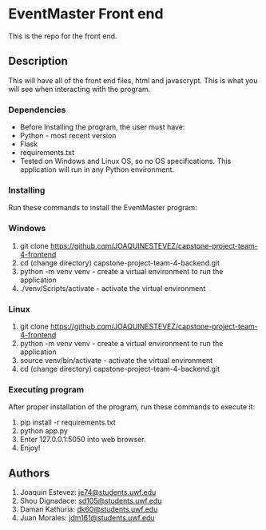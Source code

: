 # EventMaster Front end
This is the repo for the front end.

## Description
This will have all of the front end files, html and javascrypt. This is what you will see when interacting with the program.

### Dependencies
* Before Installing the program, the user must have:
*    Python - most recent version
*    Flask
*    requirements.txt
*    Tested on Windows and Linux OS, so no OS specifications. This application will run in any Python environment.

### Installing
Run these commands to install the EventMaster program:

### Windows
1. git clone https://github.com/JOAQUINESTEVEZ/capstone-project-team-4-frontend
2. cd (change directory) capstone-project-team-4-backend.git
3. python -m venv venv - create a virtual environment to run the application
4. ./venv/Scripts/activate - activate the virtual environment

### Linux
1. git clone https://github.com/JOAQUINESTEVEZ/capstone-project-team-4-frontend
2. python -m venv venv - create a virtual environment to run the application
3. source venv/bin/activate - activate the virtual environment
4. cd (change directory) capstone-project-team-4-backend.git

### Executing program
After proper installation of the program, run these commands to execute it:
1. pip install -r requirements.txt
2. python app.py
3. Enter 127.0.0.1:5050 into web browser.
4. Enjoy!

## Authors
1. Joaquin Estevez: je74@students.uwf.edu
2. Shou Dignadace: sd105@students.uwf.edu
3. Daman Kathuria: dk60@students.uwf.edu
4. Juan Morales: jdm161@students.uwf.edu
